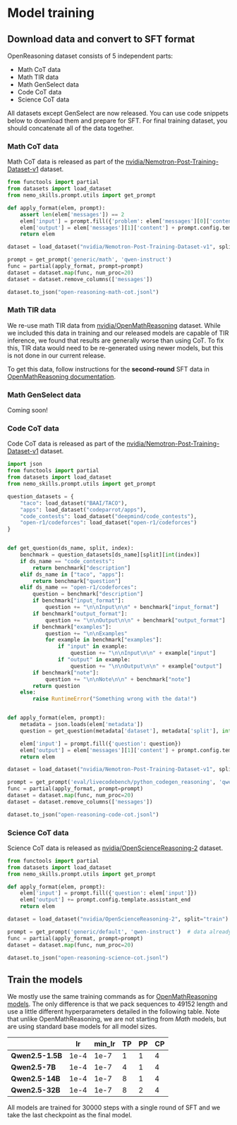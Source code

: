 # Model training

## Download data and convert to SFT format

OpenReasoning dataset consists of 5 independent parts:

* Math CoT data
* Math TIR data
* Math GenSelect data
* Code CoT data
* Science CoT data

All datasets except GenSelect are now released. You can use code snippets below to download them and prepare for SFT.
For final training dataset, you should concatenate all of the data together.

### Math CoT data

Math CoT data is released as part of the [nvidia/Nemotron-Post-Training-Dataset-v1](https://huggingface.co/datasets/nvidia/Nemotron-Post-Training-Dataset-v1) dataset.

```python
from functools import partial
from datasets import load_dataset
from nemo_skills.prompt.utils import get_prompt

def apply_format(elem, prompt):
    assert len(elem['messages']) == 2
    elem['input'] = prompt.fill({'problem': elem['messages'][0]['content']})
    elem['output'] = elem['messages'][1]['content'] + prompt.config.template.assistant_end
    return elem

dataset = load_dataset("nvidia/Nemotron-Post-Training-Dataset-v1", split="math")

prompt = get_prompt('generic/math', 'qwen-instruct')
func = partial(apply_format, prompt=prompt)
dataset = dataset.map(func, num_proc=20)
dataset = dataset.remove_columns(['messages'])

dataset.to_json("open-reasoning-math-cot.jsonl")
```

### Math TIR data

We re-use math TIR data from [nvidia/OpenMathReasoning](https://huggingface.co/datasets/nvidia/OpenMathReasoning) dataset.
While we included this data in training and our released models are capable of TIR inference, we found that results are
generally worse than using CoT. To fix this, TIR data would need to be re-generated using newer models, but this is not
done in our current release.

To get this data, follow instructions for the **second-round** SFT data in [OpenMathReasoning documentation](../openmathreasoning/training.md#second-round-sft).

### Math GenSelect data

Coming soon!

### Code CoT data

Code CoT data is released as part of the [nvidia/Nemotron-Post-Training-Dataset-v1](https://huggingface.co/datasets/nvidia/Nemotron-Post-Training-Dataset-v1) dataset.

```python
import json
from functools import partial
from datasets import load_dataset
from nemo_skills.prompt.utils import get_prompt

question_datasets = {
    "taco": load_dataset("BAAI/TACO"),
    "apps": load_dataset("codeparrot/apps"),
    "code_contests": load_dataset("deepmind/code_contests"),
    "open-r1/codeforces": load_dataset("open-r1/codeforces")
}


def get_question(ds_name, split, index):
    benchmark = question_datasets[ds_name][split][int(index)]
    if ds_name == "code_contests":
        return benchmark["description"]
    elif ds_name in ["taco", "apps"]:
        return benchmark["question"]
    elif ds_name == "open-r1/codeforces":
        question = benchmark["description"]
        if benchmark["input_format"]:
            question += "\n\nInput\n\n" + benchmark["input_format"]
        if benchmark["output_format"]:
            question += "\n\nOutput\n\n" + benchmark["output_format"]
        if benchmark["examples"]:
            question += "\n\nExamples"
            for example in benchmark["examples"]:
                if "input" in example:
                    question += "\n\nInput\n\n" + example["input"]
                if "output" in example:
                    question += "\n\nOutput\n\n" + example["output"]
        if benchmark["note"]:
            question += "\n\nNote\n\n" + benchmark["note"]
        return question
    else:
        raise RuntimeError("Something wrong with the data!")


def apply_format(elem, prompt):
    metadata = json.loads(elem['metadata'])
    question = get_question(metadata['dataset'], metadata['split'], int(metadata['index']))

    elem['input'] = prompt.fill({'question': question})
    elem['output'] = elem['messages'][1]['content'] + prompt.config.template.assistant_end
    return elem

dataset = load_dataset("nvidia/Nemotron-Post-Training-Dataset-v1", split="code")

prompt = get_prompt('eval/livecodebench/python_codegen_reasoning', 'qwen-instruct')
func = partial(apply_format, prompt=prompt)
dataset = dataset.map(func, num_proc=20)
dataset = dataset.remove_columns(['messages'])

dataset.to_json("open-reasoning-code-cot.jsonl")
```

### Science CoT data

Science CoT data is released as [nvidia/OpenScienceReasoning-2](https://huggingface.co/datasets/nvidia/OpenScienceReasoning-2) dataset.

```python
from functools import partial
from datasets import load_dataset
from nemo_skills.prompt.utils import get_prompt

def apply_format(elem, prompt):
    elem['input'] = prompt.fill({'question': elem['input']})
    elem['output'] += prompt.config.template.assistant_end
    return elem

dataset = load_dataset("nvidia/OpenScienceReasoning-2", split="train")

prompt = get_prompt('generic/default', 'qwen-instruct')  # data already includes instruction
func = partial(apply_format, prompt=prompt)
dataset = dataset.map(func, num_proc=20)

dataset.to_json("open-reasoning-science-cot.jsonl")
```


## Train the models

We mostly use the same training commands as for [OpenMathReasoning models](../openmathreasoning/training.md#run-training). The only difference
is that we pack sequences to 49152 length and use a little different hyperparameters detailed in the following table.
Note that unlike OpenMathReasoning, we are not starting from *Math* models, but are using standard base models for all model sizes.

|                       | **lr** | **min_lr** | **TP** | **PP** | **CP** |
| --------------------- | ------ | ---------- | ------ | ------ | ------ |
| **Qwen2.5-1.5B** | 1e-4   | 1e-7       | 1      | 1      | 4      |
| **Qwen2.5-7B**   | 1e-4   | 1e-7       | 4      | 1      | 4      |
| **Qwen2.5-14B**       | 1e-4   | 1e-7       | 8      | 1      | 4      |
| **Qwen2.5-32B**       | 1e-4   | 1e-7       | 8      | 2      | 4      |

All models are trained for 30000 steps with a single round of SFT and we take the last checkpoint as the final model.